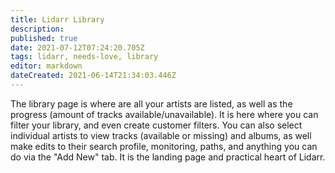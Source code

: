 ```yaml
---
title: Lidarr Library
description: 
published: true
date: 2021-07-12T07:24:20.705Z
tags: lidarr, needs-love, library
editor: markdown
dateCreated: 2021-06-14T21:34:03.446Z
---
```


The library page is where are all your artists are listed, as well as the progress (amount of tracks available/unavailable).  It is here where you can filter your library, and even create customer filters.  You can also select individual artists to view tracks (available or missing) and albums, as well make edits to their search profile, monitoring, paths, and anything you can do via the "Add New" tab.  It is the landing page and practical heart of Lidarr.